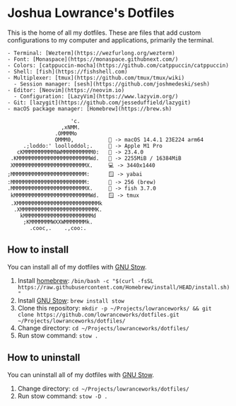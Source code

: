 # Joshua Lowrance's Dotfiles

<!-- add screenshot of your terminal -->

This is the home of all my dotfiles. These are files that add custom configurations to my computer and applications, primarily the terminal.

```
- Terminal: [Wezterm](https://wezfurlong.org/wezterm)
- Font: [Monaspace](https://monaspace.githubnext.com/)
- Colors: [catppuccin-mocha](https://github.com/catppuccin/catppuccin)
- Shell: [fish](https://fishshell.com)
- Multiplexer: [tmux](https://github.com/tmux/tmux/wiki)
  - Session manager: [sesh](https://github.com/joshmedeski/sesh)
- Editor: [Neovim](https://neovim.io)
  - Configuration: [LazyVim](https://www.lazyvim.org/)
- Git: [lazygit](https://github.com/jesseduffield/lazygit)
- macOS package manager: [Homebrew](https://brew.sh)

                    'c.
                 ,xNMM.
               .OMMMMo
               OMMM0,           🍎 -> macOS 14.4.1 23E224 arm64
     .;loddo:' loolloddol;.     🤖 -> Apple M1 Pro
   cKMMMMMMMMMMNWMMMMMMMMMM0:   🍿 -> 23.4.0
 .KMMMMMMMMMMMMMMMMMMMMMMMWd.   🧠 -> 2255MiB / 16384MiB
 XMMMMMMMMMMMMMMMMMMMMMMMX.     💻 -> 3440x1440
;MMMMMMMMMMMMMMMMMMMMMMMM:      🪟 -> yabai
:MMMMMMMMMMMMMMMMMMMMMMMM:      🍻 -> 256 (brew)
.MMMMMMMMMMMMMMMMMMMMMMMMX.     🐠 -> fish 3.7.0
 kMMMMMMMMMMMMMMMMMMMMMMMMWd.   🪟 -> tmux
 .XMMMMMMMMMMMMMMMMMMMMMMMMMMk
  .XMMMMMMMMMMMMMMMMMMMMMMMMK.
    kMMMMMMMMMMMMMMMMMMMMMMd
     ;KMMMMMMMWXXWMMMMMMMk.
       .cooc,.    .,coo:.
```

## How to install

You can install all of my dotfiles with [GNU Stow](https://www.gnu.org/software/stow/).

1. Install [homebrew](https://brew.sh/): `/bin/bash -c "$(curl -fsSL https://raw.githubusercontent.com/Homebrew/install/HEAD/install.sh)"`
2. Install [GNU Stow](https://www.gnu.org/software/stow/): `brew install stow`
3. Clone this repository: `mkdir -p ~/Projects/lowranceworks/ && git clone https://github.com/lowranceworks/dotfiles.git ~/Projects/lowranceworks/dotfiles/`
4. Change directory: `cd ~/Projects/lowranceworks/dotfiles/`
5. Run stow command: `stow .`

## How to uninstall

You can uninstall all of my dotfiles with [GNU Stow](https://www.gnu.org/software/stow/).

1. Change directory: `cd ~/Projects/lowranceworks/dotfiles/`
2. Run stow command: `stow -D .`
